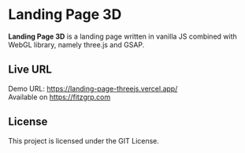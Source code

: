 # Landing Page 3D
**Landing Page 3D** is a landing page written in vanilla JS combined with WebGL library, namely three.js and GSAP.


## Live URL
Demo URL: https://landing-page-threejs.vercel.app/<br />
Available on https://fitzgrp.com

## License

This project is licensed under the GIT License.
